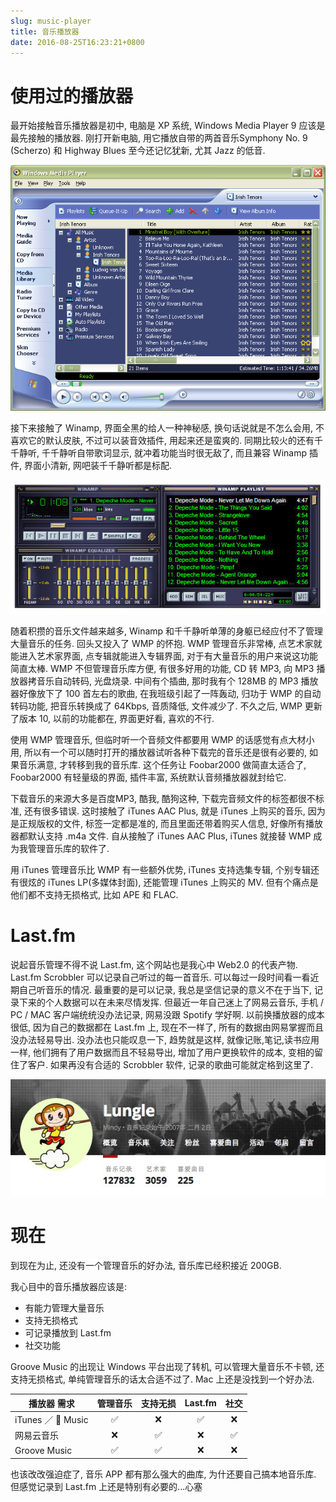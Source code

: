 ```yaml
---
slug: music-player
title: 音乐播放器
date: 2016-08-25T16:23:21+0800
---
```

# 使用过的播放器

最开始接触音乐播放器是初中, 电脑是 XP 系统, Windows Media Player 9 应该是最先接触的播放器. 刚打开新电脑, 用它播放自带的两首音乐Symphony No. 9 (Scherzo) 和 Highway Blues 至今还记忆犹新, 尤其 Jazz 的低音.

![Windows Media Player 9](/img/posts/2016-08-25-music-player/WinMp9.png "Windows Media Player 9")

接下来接触了 Winamp, 界面全黑的给人一种神秘感, 换句话说就是不怎么会用, 不喜欢它的默认皮肤, 不过可以装音效插件, 用起来还是蛮爽的. 同期比较火的还有千千静听, 千千静听自带歌词显示, 就冲着功能当时很无敌了, 而且兼容 Winamp 插件, 界面小清新, 网吧装千千静听都是标配.

![Winamp](/img/posts/2016-08-25-music-player/winamp-5.jpg "Winamp")

随着积攒的音乐文件越来越多, Winamp 和千千静听单薄的身躯已经应付不了管理大量音乐的任务. 回头又投入了 WMP 的怀抱. WMP 管理音乐非常棒, 点艺术家就能进入艺术家界面, 点专辑就能进入专辑界面, 对于有大量音乐的用户来说这功能简直太棒. WMP 不但管理音乐库方便, 有很多好用的功能, CD 转 MP3, 向 MP3 播放器拷音乐自动转码, 光盘烧录. 中间有个插曲, 那时我有个 128MB 的 MP3 播放器好像放下了 100 首左右的歌曲, 在我班级引起了一阵轰动, 归功于 WMP 的自动转码功能, 把音乐转换成了 64Kbps, 音质降低, 文件减少了. 不久之后, WMP 更新了版本 10, 以前的功能都在, 界面更好看, 喜欢的不行.

使用 WMP 管理音乐, 但临时听一个音频文件都要用 WMP 的话感觉有点大材小用, 所以有一个可以随时打开的播放器试听各种下载完的音乐还是很有必要的, 如果音乐满意, 才转移到我的音乐库. 这个任务让 Foobar2000 做简直太适合了, Foobar2000 有轻量级的界面, 插件丰富, 系统默认音频播放器就封给它.

下载音乐的来源大多是百度MP3, 酷我, 酷狗这种, 下载完音频文件的标签都很不标准, 还有很多错误. 这时接触了 iTunes AAC Plus, 就是 iTunes 上购买的音乐, 因为是正规版权的文件, 标签一定都是准的, 而且里面还带着购买人信息, 好像所有播放器都默认支持 .m4a 文件. 自从接触了 iTunes AAC Plus, iTunes 就接替 WMP 成为我管理音乐库的软件了.

用 iTunes 管理音乐比 WMP 有一些额外优势, iTunes 支持选集专辑, 个别专辑还有很炫的 iTunes LP(多媒体封面), 还能管理 iTunes 上购买的 MV. 但有个痛点是他们都不支持无损格式, 比如 APE 和 FLAC.

# Last.fm

说起音乐管理不得不说 Last.fm, 这个网站也是我心中 Web2.0 的代表产物. Last.fm Scrobbler 可以记录自己听过的每一首音乐. 可以每过一段时间看一看近期自己听音乐的情况. 最重要的是可以记录, 我总是坚信记录的意义不在于当下, 记录下来的个人数据可以在未来尽情发挥. 但最近一年自己迷上了网易云音乐, 手机 / PC / MAC 客户端统统没办法记录, 网易没跟 Spotify 学好啊. 以前换播放器的成本很低, 因为自己的数据都在 Last.fm 上, 现在不一样了, 所有的数据由网易掌握而且没办法轻易导出. 没办法也只能叹息一下, 趋势就是这样, 就像记账,笔记,读书应用一样, 他们拥有了用户数据而且不轻易导出, 增加了用户更换软件的成本, 变相的留住了客户. 如果再没有合适的 Scrobbler 软件, 记录的歌曲可能就定格到这里了.

![我的 Last.fm](/img/posts/2016-08-25-music-player/2016-08-25-my-last.fm.png "我的 Last.fm")

# 现在

到现在为止, 还没有一个管理音乐的好办法, 音乐库已经积接近 200GB.

我心目中的音乐播放器应该是:

- 有能力管理大量音乐
- 支持无损格式
- 可记录播放到 Last.fm
- 社交功能

Groove Music 的出现让 Windows 平台出现了转机, 可以管理大量音乐不卡顿, 还支持无损格式, 单纯管理音乐的话太合适不过了. Mac 上还是没找到一个好办法.

| 播放器 需求           | 管理音乐 | 支持无损 | Last.fm |  社交  |
| ---------------- | :--: | :--: | :-----: | :--: |
| iTunes ／  Music |  ✅   |  ❌   |    ✅    |  ❌   |
| 网易云音乐            |  ❌   |  ✅   |    ❌    |  ✅   |
| Groove Music     |  ✅   |  ✅   |    ❌    |  ❌   |

也该改改强迫症了, 音乐 APP 都有那么强大的曲库, 为什还要自己搞本地音乐库. 但感觉记录到 Last.fm 上还是特别有必要的...心塞
